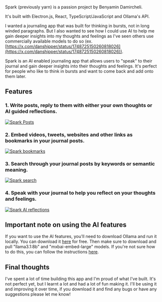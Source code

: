 Spark (previously yarn) is a passion project by Benyamin Damircheli. 

It's built with Electron.js, React, TypeScript/JavaScript and Ollama's API.

I wanted a journaling app that was built for thinking in bursts, not in long winded paragraphs. But I also wanted to see how I could use AI to help me gain deeper insights into my thoughts and feelings as I've seen others use commercially available models to do so (ex. [https://x.com/danshipper/status/1748725150260818026](https://x.com/danshipper/status/1748725150260818026)).

Spark is an AI enabled journaling app that allows users to "speak" to their journal and gain deeper insights into their thoughts and feelings. It's perfect for people who like to think in bursts and want to come back and add onto them later.

## Features

### 1. Write posts, reply to them with either your own thoughts or AI guided reflections.
[![Spark Posts](https://img.youtube.com/vi/g8-m3qZAPfA/0.jpg)](https://www.youtube.com/watch?v=g8-m3qZAPfA "Spark posts")


### 2. Embed videos, tweets, websites and other links as bookmarks in your journal posts.
[![Spark bookmarks](https://img.youtube.com/vi/mVj9Etl_z5I/0.jpg)](https://youtu.be/mVj9Etl_z5I "Spark bookmarks")


### 3. Search through your journal posts by keywords or semantic meaning.
[![Spark search](https://img.youtube.com/vi/7YPVkkhC55E/0.jpg)](https://youtu.be/7YPVkkhC55E "Spark search")


### 4. Speak with your journal to help you reflect on your thoughts and feelings.
[![Spark AI reflections](https://img.youtube.com/vi/aRu3FbmgELU/0.jpg)](https://youtu.be/aRu3FbmgELU "Spark AI reflections")


## Important note on using the AI features
If you want to use the AI features, you'll need to download Ollama and run it locally. You can download it [here](https://ollama.com/download) for free.
Then make sure to download and pull "llama3.1:8b" and "mxbai-embed-large" models. If you're not sure how to do this, you can follow the instructions [here](https://github.com/ollama/ollama/tree/main).

## Final thoughts
I've spent a lot of time building this app and I'm proud of what I've built. It's not perfect yet, but I learnt a lot and had a lot of fun making it. I'll be using it and improving it over time, if you download it and find any bugs or have any suggestions please let me know!







